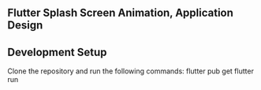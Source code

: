 ## Flutter Splash Screen Animation, Application Design


## Development Setup
Clone the repository and run the following commands:
flutter pub get
flutter run

